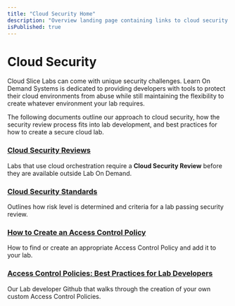 ```yaml
---
title: "Cloud Security Home"
description: "Overview landing page containing links to cloud security resources."
isPublished: true
---
```


# Cloud Security

Cloud Slice Labs can come with unique security challenges. Learn On Demand Systems is dedicated to providing developers with tools to protect their cloud environments from abuse while still maintaining the flexibility to create whatever environment your lab requires. 

The following documents outline our approach to cloud security, how the security review process fits into lab development, and best practices for how to create a secure cloud lab.

### [Cloud Security Reviews](https://docs.learnondemandsystems.com/lod/cloud-security/cloud-security-review.md)
Labs that use cloud orchestration require a **Cloud Security Review** before they are available outside Lab On Demand.

### [Cloud Security Standards](https://docs.learnondemandsystems.com/lod/cloud-security/cloud-security-standards.md)
Outlines how risk level is determined and criteria for a lab passing security review.

### [How to Create an Access Control Policy](https://docs.learnondemandsystems.com/lod/create-a-restriction-policy.md)
How to find or create an appropriate Access Control Policy and add it to your lab.

### [Access Control Policies: Best Practices for Lab Developers](https://github.com/LearnOnDemandSystems/labauthor/tree/master/access-control-policies/)
Our Lab developer Github that walks through the creation of your own custom Access Control Policies.